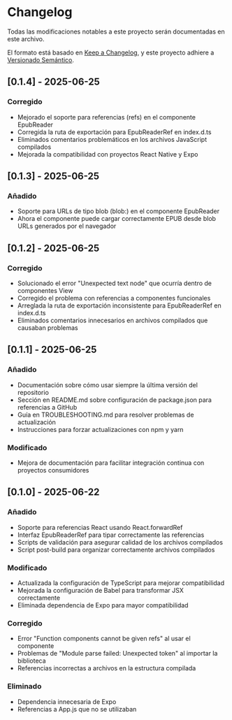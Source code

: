 # Changelog

Todas las modificaciones notables a este proyecto serán documentadas en este archivo.

El formato está basado en [Keep a Changelog](https://keepachangelog.com/es-ES/1.0.0/),
y este proyecto adhiere a [Versionado Semántico](https://semver.org/spec/v2.0.0.html).

## [0.1.4] - 2025-06-25

### Corregido
- Mejorado el soporte para referencias (refs) en el componente EpubReader
- Corregida la ruta de exportación para EpubReaderRef en index.d.ts
- Eliminados comentarios problemáticos en los archivos JavaScript compilados
- Mejorada la compatibilidad con proyectos React Native y Expo

## [0.1.3] - 2025-06-25

### Añadido
- Soporte para URLs de tipo blob (blob:) en el componente EpubReader
- Ahora el componente puede cargar correctamente EPUB desde blob URLs generados por el navegador

## [0.1.2] - 2025-06-25

### Corregido
- Solucionado el error "Unexpected text node" que ocurría dentro de componentes View
- Corregido el problema con referencias a componentes funcionales
- Arreglada la ruta de exportación inconsistente para EpubReaderRef en index.d.ts
- Eliminados comentarios innecesarios en archivos compilados que causaban problemas

## [0.1.1] - 2025-06-25

### Añadido
- Documentación sobre cómo usar siempre la última versión del repositorio
- Sección en README.md sobre configuración de package.json para referencias a GitHub
- Guía en TROUBLESHOOTING.md para resolver problemas de actualización
- Instrucciones para forzar actualizaciones con npm y yarn

### Modificado
- Mejora de documentación para facilitar integración continua con proyectos consumidores

## [0.1.0] - 2025-06-22

### Añadido
- Soporte para referencias React usando React.forwardRef
- Interfaz EpubReaderRef para tipar correctamente las referencias
- Scripts de validación para asegurar calidad de los archivos compilados
- Script post-build para organizar correctamente archivos compilados

### Modificado
- Actualizada la configuración de TypeScript para mejorar compatibilidad
- Mejorada la configuración de Babel para transformar JSX correctamente
- Eliminada dependencia de Expo para mayor compatibilidad

### Corregido
- Error "Function components cannot be given refs" al usar el componente
- Problemas de "Module parse failed: Unexpected token" al importar la biblioteca
- Referencias incorrectas a archivos en la estructura compilada

### Eliminado
- Dependencia innecesaria de Expo
- Referencias a App.js que no se utilizaban
